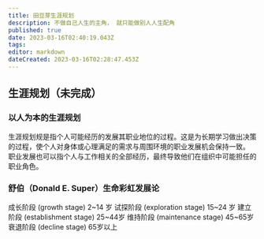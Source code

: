 ```yaml
---
title: 田豆芽生涯规划
description: 不做自己人生的主角， 就只能做别人人生配角
published: true
date: 2023-03-16T02:40:19.043Z
tags: 
editor: markdown
dateCreated: 2023-03-16T02:28:47.453Z
---
```


## 生涯规划（未完成）

### 以人为本的生涯规划

生涯规划规是指个人可能经历的发展其职业地位的过程。这是为长期学习做出决策的过程，使个人对身体或心理满足的需求与周围环境的职业发展机会保持一致。 职业发展也可以指个人与工作相关的全部经历，最终导致他们在组织中可能担任的职业角色。

### 舒伯（Donald E. Super）生命彩虹发展论

成长阶段 (growth stage) 2~14 岁
试探阶段 (exploration stage) 15~24 岁
建立阶段 (establishment stage) 25~44岁
维持阶段 (maintenance stage) 45~65岁
衰退阶段 (decline stage) 65岁以上